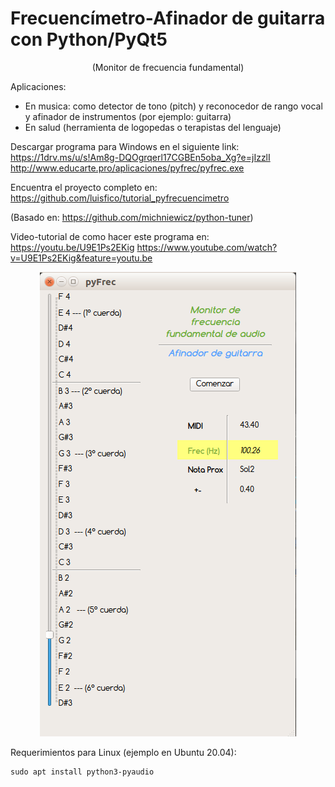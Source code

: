 # Frecuencímetro-Afinador de guitarra con Python/PyQt5
<p align="center"> 
(Monitor de frecuencia fundamental)
</p>

Aplicaciones: 
- En musica: como detector de tono (pitch) y reconocedor de rango vocal y afinador de instrumentos (por ejemplo: guitarra)
- En salud (herramienta de logopedas o terapistas del lenguaje)


Descargar programa para Windows en el siguiente link:
https://1drv.ms/u/s!Am8g-DQOgrqerl17CGBEn5oba_Xg?e=jIzzlI
http://www.educarte.pro/aplicaciones/pyfrec/pyfrec.exe

Encuentra el proyecto completo en: https://github.com/luisfico/tutorial_pyfrecuencimetro

(Basado en: https://github.com/michniewicz/python-tuner)

Video-tutorial de como hacer este programa en: 
https://youtu.be/U9E1Ps2EKig
https://www.youtube.com/watch?v=U9E1Ps2EKig&feature=youtu.be


<p align="center"> 
<img src="img_app.png">
</p>


Requerimientos para Linux (ejemplo en Ubuntu 20.04):
	
	sudo apt install python3-pyaudio

